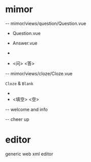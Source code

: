 # mimor

<question> -- mimor/views/question/Question.vue

- Question.vue
- Answer.vue

- <question> <answer>
- <问> <答>

<cloze> -- mimor/views/cloze/Cloze.vue

`Cloze` & `Blank`

- <cloze> <blank>
- <填空> <空>

<cover> -- welcome and info

<ending> -- cheer up

# editor

generic web xml editor
